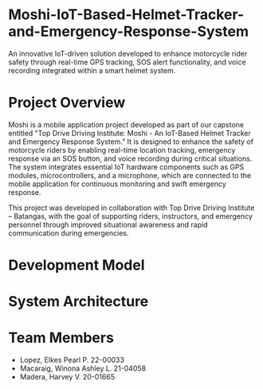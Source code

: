 # Moshi-IoT-Based-Helmet-Tracker-and-Emergency-Response-System

An innovative IoT-driven solution developed to enhance motorcycle rider safety through real-time GPS tracking, SOS alert functionality, and voice recording integrated within a smart helmet system.



# Project Overview

Moshi is a mobile application project developed as part of our capstone entitled "Top Drive Driving Institute: Moshi - An IoT-Based Helmet Tracker and Emergency Response System." It is designed to enhance the safety of motorcycle riders by enabling real-time location tracking, emergency response via an SOS button, and voice recording during critical situations. The system integrates essential IoT hardware components such as GPS modules, microcontrollers, and a microphone, which are connected to the mobile application for continuous monitoring and swift emergency response.

This project was developed in collaboration with Top Drive Driving Institute – Batangas, with the goal of supporting riders, instructors, and emergency personnel through improved situational awareness and rapid communication during emergencies.

# Development Model

# System Architecture

# Team Members

* Lopez, Elkes Pearl P. 22-00033
* Macaraig, Winona Ashley L. 21-04058
* Madera, Harvey V.     20-01665
